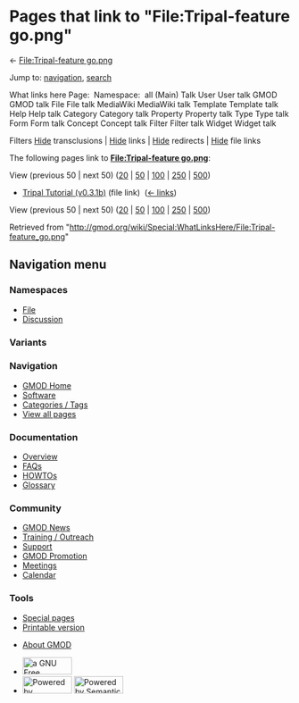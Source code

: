 <div id="mw-page-base" class="noprint">

</div>

<div id="mw-head-base" class="noprint">

</div>

<div id="content" class="mw-body" role="main">

<span id="top"></span>

<div id="mw-js-message" style="display:none;">

</div>



# <span dir="auto">Pages that link to "File:Tripal-feature go.png"</span>

<div id="bodyContent">

<div id="contentSub">

← [File:Tripal-feature
go.png](/wiki/File:Tripal-feature_go.png "File:Tripal-feature go.png")

</div>

<div id="jump-to-nav" class="mw-jump">

Jump to: [navigation](#mw-navigation), [search](#p-search)

</div>

<div id="mw-content-text">

What links here Page:  Namespace:  all (Main) Talk User User talk GMOD
GMOD talk File File talk MediaWiki MediaWiki talk Template Template talk
Help Help talk Category Category talk Property Property talk Type Type
talk Form Form talk Concept Concept talk Filter Filter talk Widget
Widget talk

Filters
[Hide](/mediawiki/index.php?title=Special:WhatLinksHere/File:Tripal-feature_go.png&hidetrans=1 "Special:WhatLinksHere/File:Tripal-feature go.png")
transclusions \|
[Hide](/mediawiki/index.php?title=Special:WhatLinksHere/File:Tripal-feature_go.png&hidelinks=1 "Special:WhatLinksHere/File:Tripal-feature go.png")
links \|
[Hide](/mediawiki/index.php?title=Special:WhatLinksHere/File:Tripal-feature_go.png&hideredirs=1 "Special:WhatLinksHere/File:Tripal-feature go.png")
redirects \|
[Hide](/mediawiki/index.php?title=Special:WhatLinksHere/File:Tripal-feature_go.png&hideimages=1 "Special:WhatLinksHere/File:Tripal-feature go.png")
file links

The following pages link to **[File:Tripal-feature
go.png](/wiki/File:Tripal-feature_go.png "File:Tripal-feature go.png")**:

View (previous 50 \| next 50)
([20](/mediawiki/index.php?title=Special:WhatLinksHere/File:Tripal-feature_go.png&limit=20 "Special:WhatLinksHere/File:Tripal-feature go.png")
\|
[50](/mediawiki/index.php?title=Special:WhatLinksHere/File:Tripal-feature_go.png&limit=50 "Special:WhatLinksHere/File:Tripal-feature go.png")
\|
[100](/mediawiki/index.php?title=Special:WhatLinksHere/File:Tripal-feature_go.png&limit=100 "Special:WhatLinksHere/File:Tripal-feature go.png")
\|
[250](/mediawiki/index.php?title=Special:WhatLinksHere/File:Tripal-feature_go.png&limit=250 "Special:WhatLinksHere/File:Tripal-feature go.png")
\|
[500](/mediawiki/index.php?title=Special:WhatLinksHere/File:Tripal-feature_go.png&limit=500 "Special:WhatLinksHere/File:Tripal-feature go.png"))

- [Tripal Tutorial
  (v0.3.1b)](/wiki/Tripal_Tutorial_(v0.3.1b) "Tripal Tutorial (v0.3.1b)")
  (file link) ‎ <span class="mw-whatlinkshere-tools">([←
  links](/mediawiki/index.php?title=Special:WhatLinksHere&target=Tripal+Tutorial+%28v0.3.1b%29 "Special:WhatLinksHere"))</span>

View (previous 50 \| next 50)
([20](/mediawiki/index.php?title=Special:WhatLinksHere/File:Tripal-feature_go.png&limit=20 "Special:WhatLinksHere/File:Tripal-feature go.png")
\|
[50](/mediawiki/index.php?title=Special:WhatLinksHere/File:Tripal-feature_go.png&limit=50 "Special:WhatLinksHere/File:Tripal-feature go.png")
\|
[100](/mediawiki/index.php?title=Special:WhatLinksHere/File:Tripal-feature_go.png&limit=100 "Special:WhatLinksHere/File:Tripal-feature go.png")
\|
[250](/mediawiki/index.php?title=Special:WhatLinksHere/File:Tripal-feature_go.png&limit=250 "Special:WhatLinksHere/File:Tripal-feature go.png")
\|
[500](/mediawiki/index.php?title=Special:WhatLinksHere/File:Tripal-feature_go.png&limit=500 "Special:WhatLinksHere/File:Tripal-feature go.png"))

</div>

<div class="printfooter">

Retrieved from
"<http://gmod.org/wiki/Special:WhatLinksHere/File:Tripal-feature_go.png>"

</div>

<div id="catlinks" class="catlinks catlinks-allhidden">

</div>

<div class="visualClear">

</div>

</div>

</div>

<div id="mw-navigation">

## Navigation menu

<div id="mw-head">



<div id="left-navigation">

<div id="p-namespaces" class="vectorTabs" role="navigation"
aria-labelledby="p-namespaces-label">

### Namespaces

- <span id="ca-nstab-image"><a href="/wiki/File:Tripal-feature_go.png" accesskey="c"
  title="View the file page [c]">File</a></span>
- <span id="ca-talk"><a
  href="/mediawiki/index.php?title=File_talk:Tripal-feature_go.png&amp;action=edit&amp;redlink=1"
  accesskey="t"
  title="Discussion about the content page [t]">Discussion</a></span>

</div>

<div id="p-variants" class="vectorMenu emptyPortlet" role="navigation"
aria-labelledby="p-variants-label">

### 

### Variants[](#)

<div class="menu">

</div>

</div>

</div>

<div id="right-navigation">





</div>



</div>

</div>

</div>

<div id="mw-panel">

<div id="p-logo" role="banner">

<a href="/wiki/Main_Page"
style="background-image: url(http://gmod.org/images/GMOD-cogs.png);"
title="Visit the main page"></a>

</div>

<div id="p-Navigation" class="portal" role="navigation"
aria-labelledby="p-Navigation-label">

### Navigation

<div class="body">

- <span id="n-GMOD-Home">[GMOD Home](/wiki/Main_Page)</span>
- <span id="n-Software">[Software](/wiki/GMOD_Components)</span>
- <span id="n-Categories-.2F-Tags">[Categories /
  Tags](/wiki/Categories)</span>
- <span id="n-View-all-pages">[View all
  pages](/wiki/Special:AllPages)</span>

</div>

</div>

<div id="p-Documentation" class="portal" role="navigation"
aria-labelledby="p-Documentation-label">

### Documentation

<div class="body">

- <span id="n-Overview">[Overview](/wiki/Overview)</span>
- <span id="n-FAQs">[FAQs](/wiki/Category:FAQ)</span>
- <span id="n-HOWTOs">[HOWTOs](/wiki/Category:HOWTO)</span>
- <span id="n-Glossary">[Glossary](/wiki/Glossary)</span>

</div>

</div>

<div id="p-Community" class="portal" role="navigation"
aria-labelledby="p-Community-label">

### Community

<div class="body">

- <span id="n-GMOD-News">[GMOD News](/wiki/GMOD_News)</span>
- <span id="n-Training-.2F-Outreach">[Training /
  Outreach](/wiki/Training_and_Outreach)</span>
- <span id="n-Support">[Support](/wiki/Support)</span>
- <span id="n-GMOD-Promotion">[GMOD
  Promotion](/wiki/GMOD_Promotion)</span>
- <span id="n-Meetings">[Meetings](/wiki/Meetings)</span>
- <span id="n-Calendar">[Calendar](/wiki/Calendar)</span>

</div>

</div>

<div id="p-tb" class="portal" role="navigation"
aria-labelledby="p-tb-label">

### Tools

<div class="body">

- <span id="t-specialpages"><a href="/wiki/Special:SpecialPages" accesskey="q"
  title="A list of all special pages [q]">Special pages</a></span>
- <span id="t-print"><a
  href="/mediawiki/index.php?title=Special:WhatLinksHere/File:Tripal-feature_go.png&amp;printable=yes"
  rel="alternate" accesskey="p"
  title="Printable version of this page [p]">Printable version</a></span>

</div>

</div>

</div>

</div>

<div id="footer" role="contentinfo">

- <span id="footer-places-about">[About
  GMOD](/wiki/GMOD:About "GMOD:About")</span>

<!-- -->

- <span id="footer-copyrightico">[<img src="http://www.gnu.org/graphics/gfdl-logo-small.png" width="88"
  height="31" alt="a GNU Free Documentation License" />](http://www.gnu.org/licenses/fdl-1.3.html)</span>
- <span id="footer-poweredbyico">[<img src="/mediawiki/skins/common/images/poweredby_mediawiki_88x31.png"
  width="88" height="31" alt="Powered by MediaWiki" />](//www.mediawiki.org/)
  [<img
  src="/mediawiki/extensions/SemanticMediaWiki/includes/../resources/images/smw_button.png"
  width="88" height="31" alt="Powered by Semantic MediaWiki" />](https://www.semantic-mediawiki.org/wiki/Semantic_MediaWiki)</span>

<div style="clear:both">

</div>

</div>
